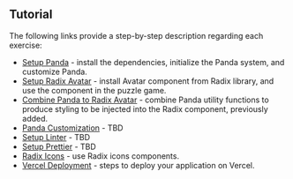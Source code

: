 ## Tutorial

The following links provide a step-by-step description regarding each exercise:

- [Setup Panda](./exercises/Panda.md) - install the dependencies, initialize the Panda system, and customize Panda.
- [Setup Radix Avatar](./exercises/Radix.md) - install Avatar component from Radix library, and use the component in the puzzle game.
- [Combine Panda to Radix Avatar](./exercises/RadixPanda.md) - combine Panda utility functions to produce styling to be injected into the Radix component, previously added.
- [Panda Customization](./exercises/PandaCustomization.md) - TBD
- [Setup Linter](./exercises/Linter.md) - TBD
- [Setup Prettier](./exercises/Prettier.md) - TBD
- [Radix Icons](./exercises/RadixIcons.md) - use Radix icons components.
- [Vercel Deployment](./exercises/Vercel.md) - steps to deploy your application on Vercel.
